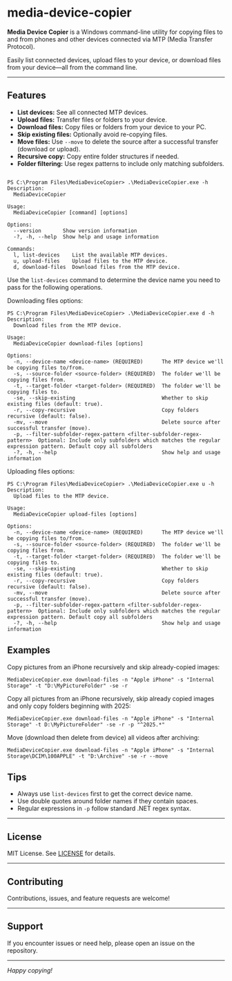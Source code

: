 # media-device-copier
**Media Device Copier** is a Windows command-line utility for copying files to and from phones and other devices connected via MTP (Media Transfer Protocol).

Easily list connected devices, upload files to your device, or download files from your device—all from the command line.


---

## Features

- **List devices:** See all connected MTP devices.
- **Upload files:** Transfer files or folders to your device.
- **Download files:** Copy files or folders from your device to your PC.
- **Skip existing files:** Optionally avoid re-copying files.
- **Move files:** Use `--move` to delete the source after a successful transfer (download or upload).
- **Recursive copy:** Copy entire folder structures if needed.
- **Folder filtering:** Use regex patterns to include only matching subfolders.
```

PS C:\Program Files\MediaDeviceCopier> .\MediaDeviceCopier.exe -h
Description:
  MediaDeviceCopier

Usage:
  MediaDeviceCopier [command] [options]

Options:
  --version       Show version information
  -?, -h, --help  Show help and usage information

Commands:
  l, list-devices    List the available MTP devices.
  u, upload-files    Upload files to the MTP device.
  d, download-files  Download files from the MTP device.
```

Use the `list-devices` command to determine the device name you need to pass for the following operations.

Downloading files options:

```
PS C:\Program Files\MediaDeviceCopier> .\MediaDeviceCopier.exe d -h
Description:
  Download files from the MTP device.

Usage:
  MediaDeviceCopier download-files [options]

Options:
  -n, --device-name <device-name> (REQUIRED)      The MTP device we'll be copying files to/from.
  -s, --source-folder <source-folder> (REQUIRED)  The folder we'll be copying files from.
  -t, --target-folder <target-folder> (REQUIRED)  The folder we'll be copying files to.
  -se, --skip-existing                            Whether to skip existing files (default: true).
  -r, --copy-recursive                            Copy folders recursive (default: false).
  -mv, --move                                     Delete source after successful transfer (move).
  -p, --filter-subfolder-regex-pattern <filter-subfolder-regex-pattern>  Optional: Include only subfolders which matches the regular expression pattern. Default copy all subfolders
  -?, -h, --help                                  Show help and usage information
```

Uploading files options:

```
PS C:\Program Files\MediaDeviceCopier> .\MediaDeviceCopier.exe u -h
Description:
  Upload files to the MTP device.

Usage:
  MediaDeviceCopier upload-files [options]

Options:
  -n, --device-name <device-name> (REQUIRED)      The MTP device we'll be copying files to/from.
  -s, --source-folder <source-folder> (REQUIRED)  The folder we'll be copying files from.
  -t, --target-folder <target-folder> (REQUIRED)  The folder we'll be copying files to.
  -se, --skip-existing                            Whether to skip existing files (default: true).
  -r, --copy-recursive                            Copy folders recursive (default: false).
  -mv, --move                                     Delete source after successful transfer (move).
  -p, --filter-subfolder-regex-pattern <filter-subfolder-regex-pattern>  Optional: Include only subfolders which matches the regular expression pattern. Default copy all subfolders
  -?, -h, --help                                  Show help and usage information
```
## Examples

Copy pictures from an iPhone recursively and skip already-copied images:
```
MediaDeviceCopier.exe download-files -n "Apple iPhone" -s "Internal Storage" -t "D:\MyPictureFolder" -se -r
```

Copy all pictures from an iPhone recursively, skip already copied images and only copy folders beginning with 2025:
```
MediaDeviceCopier.exe download-files -n "Apple iPhone" -s "Internal Storage" -t D:\MyPictureFolder" -se -r -p "^2025.*"
```

Move (download then delete from device) all videos after archiving:
```
MediaDeviceCopier.exe download-files -n "Apple iPhone" -s "Internal Storage\DCIM\100APPLE" -t "D:\Archive" -se -r --move
```

## Tips

- Always use `list-devices` first to get the correct device name.
- Use double quotes around folder names if they contain spaces.
- Regular expressions in `-p` follow standard .NET regex syntax.

---

## License

MIT License. See [LICENSE](LICENSE) for details.

---

## Contributing

Contributions, issues, and feature requests are welcome!

---

## Support

If you encounter issues or need help, please open an issue on the repository.

---

*Happy copying!*
